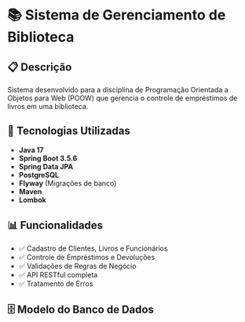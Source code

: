 # 📚 Sistema de Gerenciamento de Biblioteca

## 📋 Descrição
Sistema desenvolvido para a disciplina de Programação Orientada a Objetos para Web (POOW) que gerencia o controle de empréstimos de livros em uma biblioteca.

## 🚀 Tecnologias Utilizadas
- **Java 17**
- **Spring Boot 3.5.6**
- **Spring Data JPA**
- **PostgreSQL**
- **Flyway** (Migrações de banco)
- **Maven**
- **Lombok**

## 📊 Funcionalidades
- ✅ Cadastro de Clientes, Livros e Funcionários
- ✅ Controle de Empréstimos e Devoluções
- ✅ Validações de Regras de Negócio
- ✅ API RESTful completa
- ✅ Tratamento de Erros

## 🗄️ Modelo do Banco de Dados
